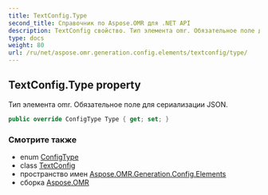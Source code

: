 ```yaml
---
title: TextConfig.Type
second_title: Справочник по Aspose.OMR для .NET API
description: TextConfig свойство. Тип элемента omr. Обязательное поле для сериализации JSON.
type: docs
weight: 80
url: /ru/net/aspose.omr.generation.config.elements/textconfig/type/
---
```

## TextConfig.Type property

Тип элемента omr. Обязательное поле для сериализации JSON.

```csharp
public override ConfigType Type { get; set; }
```

### Смотрите также

* enum [ConfigType](../../../aspose.omr.generation.config.enums/configtype/)
* class [TextConfig](../)
* пространство имен [Aspose.OMR.Generation.Config.Elements](../../textconfig/)
* сборка [Aspose.OMR](../../../)


